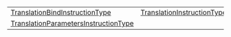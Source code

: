 |                                                                                                                                              |                                                                                                                          |
| -------------------------------------------------------------------------------------------------------------------------------------------- | ------------------------------------------------------------------------------------------------------------------------ |
| [TranslationBindInstructionType](https://hamedfathi.gitbook.io/aurelia-2-doc-api/i18n/t/variable/translationbindinstructiontype)             | [TranslationInstructionType](https://hamedfathi.gitbook.io/aurelia-2-doc-api/i18n/t/variable/translationinstructiontype) |
| [TranslationParametersInstructionType](https://hamedfathi.gitbook.io/aurelia-2-doc-api/i18n/t/variable/translationparametersinstructiontype) |                                                                                                                          |